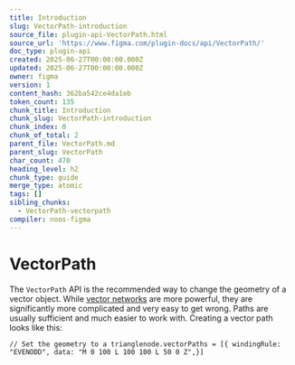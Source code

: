 ```yaml
---
title: Introduction
slug: VectorPath-introduction
source_file: plugin-api-VectorPath.html
source_url: 'https://www.figma.com/plugin-docs/api/VectorPath/'
doc_type: plugin-api
created: 2025-06-27T00:00:00.000Z
updated: 2025-06-27T00:00:00.000Z
owner: figma
version: 1
content_hash: 362ba542ce4da1eb
token_count: 135
chunk_title: Introduction
chunk_slug: VectorPath-introduction
chunk_index: 0
chunk_of_total: 2
parent_file: VectorPath.md
parent_slug: VectorPath
char_count: 470
heading_level: h2
chunk_type: guide
merge_type: atomic
tags: []
sibling_chunks:
  - VectorPath-vectorpath
compiler: noos-figma
---
```


# VectorPath

The `VectorPath` API is the recommended way to change the geometry of a vector object. While [vector networks](/plugin-docs/api/VectorNetwork/)
 are more powerful, they are significantly more complicated and very easy to get wrong. Paths are usually sufficient and much easier to work with. Creating a vector path looks like this:

```
// Set the geometry to a trianglenode.vectorPaths = [{ windingRule: "EVENODD", data: "M 0 100 L 100 100 L 50 0 Z",}]
```
